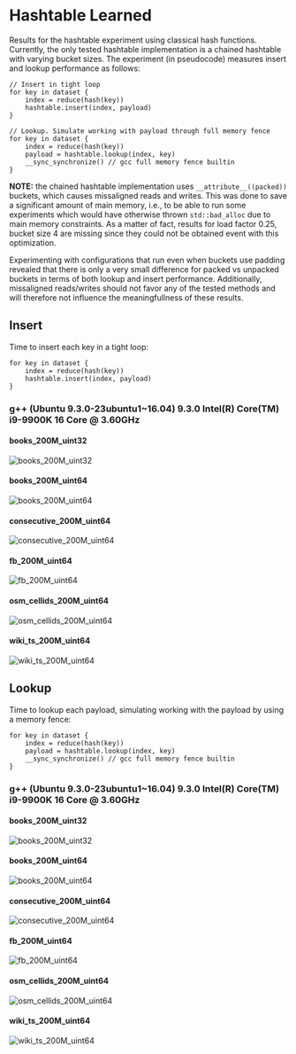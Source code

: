 # Hashtable Learned

Results for the hashtable experiment using classical hash functions. Currently, the only tested hashtable implementation
is a chained hashtable with varying bucket sizes. The experiment (in pseudocode) measures insert and lookup performance
as follows:

```
// Insert in tight loop
for key in dataset {
    index = reduce(hash(key))
    hashtable.insert(index, payload)
}

// Lookup. Simulate working with payload through full memory fence
for key in dataset {
    index = reduce(hash(key))
    payload = hashtable.lookup(index, key)
    __sync_synchronize() // gcc full memory fence builtin
}
```

**NOTE:** the chained hashtable implementation uses `__attribute__((packed))` buckets,
which causes missaligned reads and writes. This was done to save a significant
amount of main memory, i.e., to be able to run some experiments which would
have otherwise thrown `std::bad_alloc` due to main memory constraints.
As a matter of fact, results for load factor 0.25, bucket size 4 are missing
since they could not be obtained event with this optimization.

Experimenting with configurations that run even when buckets use padding
revealed that there is only a very small difference for packed vs unpacked
buckets in terms of both lookup and insert performance. Additionally, 
missaligned reads/writes should not favor any of the tested methods and will
therefore not influence the meaningfullness of these results.

## Insert

Time to insert each key in a tight loop:

```
for key in dataset {
    index = reduce(hash(key))
    hashtable.insert(index, payload)
}
```

### g++ (Ubuntu 9.3.0-23ubuntu1~16.04) 9.3.0 Intel(R) Core(TM) i9-9900K 16 Core @ 3.60GHz

#### books_200M_uint32

![books_200M_uint32](https://github.com/andreaskipf/hashing/blob/main/results/hashtable_hash/graphs/insert_books_200M_uint32_g++.png)

#### books_200M_uint64

![books_200M_uint64](https://github.com/andreaskipf/hashing/blob/main/results/hashtable_hash/graphs/insert_books_200M_uint64_g++.png)

#### consecutive_200M_uint64

![consecutive_200M_uint64](https://github.com/andreaskipf/hashing/blob/main/results/hashtable_hash/graphs/insert_consecutive_200M_uint64_g++.png)

#### fb_200M_uint64

![fb_200M_uint64](https://github.com/andreaskipf/hashing/blob/main/results/hashtable_hash/graphs/insert_fb_200M_uint64_g++.png)

#### osm_cellids_200M_uint64

![osm_cellids_200M_uint64](https://github.com/andreaskipf/hashing/blob/main/results/hashtable_hash/graphs/insert_osm_cellids_200M_uint64_g++.png)

#### wiki_ts_200M_uint64

![wiki_ts_200M_uint64](https://github.com/andreaskipf/hashing/blob/main/results/hashtable_hash/graphs/insert_wiki_ts_200M_uint64_g++.png)

## Lookup

Time to lookup each payload, simulating working with the payload by using a memory fence:

```
for key in dataset {
    index = reduce(hash(key))
    payload = hashtable.lookup(index, key)
    __sync_synchronize() // gcc full memory fence builtin
}
```

### g++ (Ubuntu 9.3.0-23ubuntu1~16.04) 9.3.0 Intel(R) Core(TM) i9-9900K 16 Core @ 3.60GHz

#### books_200M_uint32

![books_200M_uint32](https://github.com/andreaskipf/hashing/blob/main/results/hashtable_hash/graphs/lookup_books_200M_uint32_g++.png)

#### books_200M_uint64

![books_200M_uint64](https://github.com/andreaskipf/hashing/blob/main/results/hashtable_hash/graphs/lookup_books_200M_uint64_g++.png)

#### consecutive_200M_uint64

![consecutive_200M_uint64](https://github.com/andreaskipf/hashing/blob/main/results/hashtable_hash/graphs/lookup_consecutive_200M_uint64_g++.png)

#### fb_200M_uint64

![fb_200M_uint64](https://github.com/andreaskipf/hashing/blob/main/results/hashtable_hash/graphs/lookup_fb_200M_uint64_g++.png)

#### osm_cellids_200M_uint64

![osm_cellids_200M_uint64](https://github.com/andreaskipf/hashing/blob/main/results/hashtable_hash/graphs/lookup_osm_cellids_200M_uint64_g++.png)

#### wiki_ts_200M_uint64

![wiki_ts_200M_uint64](https://github.com/andreaskipf/hashing/blob/main/results/hashtable_hash/graphs/lookup_wiki_ts_200M_uint64_g++.png)
